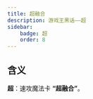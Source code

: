 ```yaml
---
title: 超融合
description: 游戏王黑话——超
sidebar:
    badge: 超
    order: 8
---
```


## 含义

**超**：速攻魔法卡 **“超融合”**。
